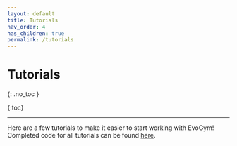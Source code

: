 ```yaml
---
layout: default
title: Tutorials
nav_order: 4
has_children: true
permalink: /tutorials
---
```


# Tutorials
{: .no_toc }


<!-- ## Table of contents -->
<!-- {: .no_toc .text-delta } -->

<!-- 1. TOC -->
{:toc}

---

<!-- ## Overview -->

Here are a few tutorials to make it easier to start working with EvoGym! Completed code for all tutorials can be found [here](https://github.com/EvolutionGym/evogym/tree/main/tutorials).

